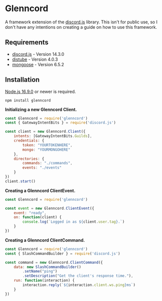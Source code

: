 # Glenncord
A framework extension of the [discord.js](https://discord.js.org/#/) library.
This isn't for public use, so I don't have any intentions on creating a guide on how to use this framework.

## Requirements
- [discord.js](https://www.npmjs.com/package/discord.js) - Version 14.3.0
- [distube](https://www.npmjs.com/package/distube) - Version 4.0.3
- [mongoose](https://www.npmjs.com/package/mongoose) - Version 6.5.2

## Installation
[Node.js 16.9.0](https://nodejs.org/en/) or newer is required.

```sh-session
npm install glenncord
```

**Initializing a new Glenncord Client.**

```js
const Glenncord = require('glenncord')
const { GatewayIntentBits } = require('discord.js')

const client = new Glenncord.Client({
	intents: [GatewayIntentBits.Guilds],
	credentials: {
		token: "YOURTOKENHERE",
		mongo: "YOURMONGOHERE"
	},
	directories: {
		commands: "./commands",
		events: "./events"
	}
})
client.start()
```

**Creating a Glenncord ClientEvent.**

```js
const Glenncord = require('glenncord')

const event = new Glenncord.ClientEvent({
	event: "ready",
	on: function(client) {
		console.log(`Logged in as ${client.user.tag}.`)
	}
})
```

**Creating a Glenncord ClientCommand.**

```js
const Glenncord = require('glenncord')
const { SlashCommandBuilder } = require('discord.js')

const command = new Glenncord.ClientCommand({
	data: new SlashCommandBuilder()
		.setName("ping")
		.setDescription("Get the client's response time."),
	run: function(interaction) {
		interaction.reply(`${interaction.client.ws.ping}ms`)
	}
})
```
